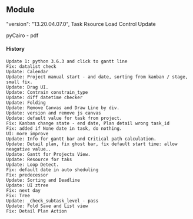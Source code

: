 ## Module <Web Gantt Native>

"version": "13.20.04.07.0",
Task Rsource Load Control Update

pyCairo - pdf

#### History
    Update 1: python 3.6.3 and click to gantt line
    Fix: datalist check
    Update: Calendar
    Update: Project manual start - and date, sorting from kanban / stage, small fix.
    Update: Drag UI.
    Update: Contrain constrain_type
    Update: diff datetime checker
    Update: Folding
    Update: Remove Canvas and Draw Line by div.
    Update: version and remove js canvas
    Update: default value for task from project.
    Fix: Kanban change state - end date, Plan detail wrong task_id
    Fix: added if None date in task, do nothing.
    UI: more improve
    Update: Info for gantt bar and Critical path calculation.
    Update: Detail plan, fix ghost bar, fix default start time: allow neagative value..
    Update: Gantt for Projects View.
    Update: Resource for taks
    Update: Loop Detect.
    Fix: default date in auto sheduling
    Fix: predecessor
    Update: Sorting and Deadline
    Update: UI ztree
    Fix: next day
    Fix: Tree
    Update: _check_subtask_level - pass
    Update: Fold Save and List view
    Fix: Detail Plan Action
